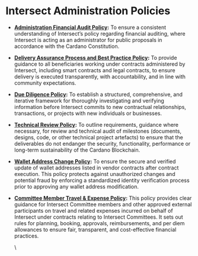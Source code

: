 # Intersect Administration Policies

* [**Administration Financial Audit Policy**](intersect-administration-policies/administration-financial-audit-policy.md)**:** To ensure a consistent understanding of Intersect’s policy regarding financial auditing, where Intersect is acting as an administrator for public proposals in accordance with the Cardano Constitution.
* [**Delivery Assurance Process and Best Practice Policy**](intersect-administration-policies/delivery-assurance-process-and-best-practice-policy.md)**:** To provide guidance to all beneficiaries working under contracts administered by Intersect, including smart contracts and legal contracts, to ensure delivery is executed transparently, with accountability, and in line with community expectations.
* [**Due Diligence Policy**](intersect-administration-policies/due-diligence-policy.md)**:** To establish a structured, comprehensive, and iterative framework for thoroughly investigating and verifying information before Intersect commits to new contractual relationships, transactions, or projects with new individuals or businesses.
* [**Technical Review Policy**](intersect-administration-policies/technical-review-policy.md)**:** To outline requirements, guidance where necessary, for review and technical audit of milestones (documents, designs, code, or other technical project artefacts) to ensure that the deliverables do not endanger the security, functionality, performance or long-term sustainability of the Cardano Blockchain.
* [**Wallet Address Change Policy**](intersect-administration-policies/wallet-address-change-policy.md)**:** To ensure the secure and verified update of wallet addresses listed in vendor contracts after contract execution. This policy protects against unauthorized changes and potential fraud by enforcing a standardized identity verification process prior to approving any wallet address modification.&#x20;
*   [**Committee Member Travel & Expense Policy**](https://app.gitbook.com/o/Prbm1mtkwSsGWSvG1Bfd/s/o50OuflyxfUMOt8hHPn2/~/changes/1093/legal/policies-and-conditions/intersect-administration-policies/committee-member-travel-and-expense-policy)**:** This policy provides clear guidance for Intersect Committee members and other approved external participants on travel and related expenses incurred on behalf of Intersect under contracts relating to Intersect Committees. It sets out rules for planning, booking, approvals, reimbursements, and per diem allowances to ensure fair, transparent, and cost-effective financial practices.

    \
